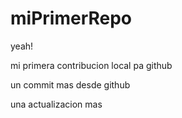 # miPrimerRepo

yeah!

mi primera contribucion local pa github

un commit mas desde github

una actualizacion mas
